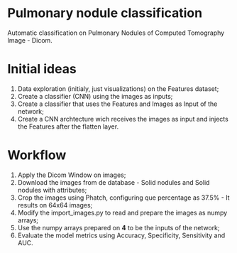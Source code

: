 # Pulmonary nodule classification

Automatic classification on Pulmonary Nodules of Computed Tomography Image - Dicom.

# Initial ideas
1. Data exploration (initialy, just visualizations) on the Features dataset;
2. Create a classifier (CNN) using the images as inputs;
3. Create a classifier that uses the Features and Images as Input of the network;
4. Create a CNN archtecture wich receives the images as input and injects the Features after the flatten layer.

# Workflow
1. Apply the Dicom Window on images;
2. Download the images from de database - Solid nodules and Solid nodules with attributes;
3. Crop the images using Phatch, configuring que percentage as 37.5% - It results on 64x64 images;
4. Modify the import_images.py to read and prepare the images as numpy arrays;
5. Use the numpy arrays prepared on **4** to be the inputs of the network;
6. Evaluate the model metrics using Accuracy, Specificity, Sensitivity and AUC.
